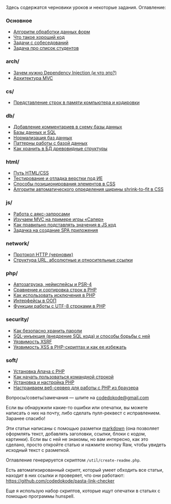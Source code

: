 Здесь содержатся черновики уроков и некоторые задания. Оглавление: 

### Основное

- [Алгоритм обработки данных форм](forms.md)
- [Что такое хороший код](good-code.md)
- [Задачи с собеседований](interview-tasks.md)
- [Задача про список студентов](student-list.md)

### arch/

- [Зачем нужно Dependency Injection (и что это?)](arch/di.md)
- [Архитектура MVC](arch/mvc.md)

### cs/

- [Представление строк в памяти компьютера и кодировки](cs/strings.md)

### db/

- [Добавление комментариев в схему базы данных](db/comments.md)
- [Базы данных и SQL](db/databases.md)
- [Нормализация баз данных](db/normalization.md)
- [Паттерны работы с базой данных](db/patterns-oop.md)
- [Как хранить в БД древовидные структуры](db/trees.md)

### html/

- [Путь HTML/CSS](html/html.md)
- [Тестирование и отладка верстки под ИЕ](html/markup-for-ie.md)
- [Способы позиционирования элементов в CSS](html/positioning.md)
- [Алгоритм автоматического определения ширины shrink-to-fit в CSS](html/shrink-to-fit.md)

### js/

- [Работа с аякс-запросами](js/ajax.md)
- [Изучаем MVC на примере игры «Сапер»](js/minesweeper-mvc.md)
- [Как правильно подставлять значения в JS код](js/pass-values.md)
- [Задачка на создание SPA приложения](js/spa.md)

### network/

- [Протокол HTTP (черновик)](network/http.md)
- [Структура URL, абсолютные и относительные ссылки](network/urls.md)

### php/

- [Автозагрузка, неймспейсы и PSR-4](php/autoload.md)
- [Сравнение и сортировка строк в PHP](php/collation.md)
- [Как использовать исключения в PHP](php/exceptions.md)
- [Интерфейсы в ООП](php/interfaces.md)
- [Функции работы с UTF-8 строками в PHP](php/strings-utf8.md)

### security/

- [Как безопасно хранить пароли](security/password-hashing.md)
- [SQL-инъекция (внедрение SQL кода) и способы борьбы с ней](security/sql-injection.md)
- [Уязвимость XSRF](security/xsrf.md)
- [Уязвимость XSS в PHP-скриптах и как ее избежать](security/xss.md)

### soft/

- [Установка Апача с PHP](soft/apache-install.md)
- [Как начать пользоваться командной строкой](soft/cli.md)
- [Установка и настройка PHP](soft/php-install.md)
- [Настраиваем веб-сервер для работы с PHP из браузера](soft/web-server.md)



Вопросы/советы/замечания — шлите на codedokode@gmail.com

Если вы обнаружили какие-то ошибки или опечатки, вы можете написать о них на почту, либо сделать пулл-реквест с исправлением. Заранее спасибо!

Эти статьи написаны с помощью разметки [markdown](https://ru.wikipedia.org/wiki/Markdown) (она позволяет оформлять текст, добавлять заголовки, ссылки, блоки с кодом, картинки). Если вы с ней не знакомы, но вам интересно, как это сделано, просто откройте статью и нажмите кнопку Raw, чтобы увидеть исходный текст с разметкой.

Оглавление генерируется скриптом `/util/create-readme.php`.

Есть автоматизированный скрипт, который умеет обходить все статьи, находит в них ссылки и проверяет, что они работают:  https://github.com/codedokode/pasta-link-checker 

Еще я использую набор скриптов, которые ищут опечатки в статьях с помощью программы hunspell.